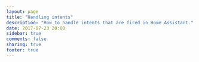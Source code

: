 ```yaml
---
layout: page
title: "Handling intents"
description: "How to handle intents that are fired in Home Assistant."
date: 2017-07-23 20:00
sidebar: true
comments: false
sharing: true
footer: true
---
```


<script>
window.location = 'https://developers.home-assistant.io/docs/en/intent_handling.html';
</script>